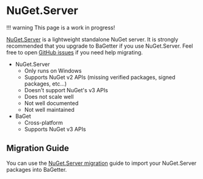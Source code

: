 # NuGet.Server

!!! warning
    This page is a work in progress!

[NuGet.Server](https://github.com/NuGet/NuGet.Server) is a lightweight standalone NuGet server. It is strongly recommended that you upgrade to BaGetter if you use NuGet.Server. Feel free to open [GitHub issues](https://github.com/loic-sharma/BaGet/issues) if you need help migrating.

* NuGet.Server
    * Only runs on Windows
    * Supports NuGet v2 APIs (missing verified packages, signed packages, etc...)
    * Doesn't support NuGet's v3 APIs
    * Does not scale well
    * Not well documented
    * Not well maintained
* BaGet
    * Cross-platform
    * Supports NuGet v3 APIs

## Migration Guide

You can use the [NuGet.Server migration](../import/nugetserver.md) guide to import your NuGet.Server packages into BaGetter.